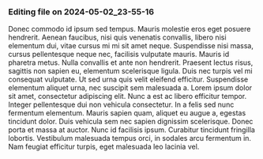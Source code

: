 

### Editing file on 2024-05-02_23-55-16

Donec commodo id ipsum sed tempus. Mauris molestie eros eget posuere hendrerit. Aenean faucibus, nisi quis venenatis convallis, libero nisi elementum dui, vitae cursus mi mi sit amet neque. Suspendisse nisi massa, cursus pellentesque neque nec, facilisis vulputate mauris. Mauris id pharetra metus. Nulla convallis et ante non hendrerit. Praesent lectus risus, sagittis non sapien eu, elementum scelerisque ligula. Duis nec turpis vel mi consequat vulputate. Ut sed urna quis velit eleifend efficitur. Suspendisse elementum aliquet urna, nec suscipit sem malesuada a.
Lorem ipsum dolor sit amet, consectetur adipiscing elit. Nunc a est ac libero efficitur tempor. Integer pellentesque dui non vehicula consectetur. In a felis sed nunc fermentum elementum. Mauris sapien quam, aliquet eu augue a, egestas tincidunt dolor. Duis vehicula sem nec sapien dignissim scelerisque. Donec porta et massa at auctor. Nunc id facilisis ipsum. Curabitur tincidunt fringilla lobortis. Vestibulum malesuada tempus orci, in sodales arcu fermentum in. Nam feugiat efficitur turpis, eget malesuada leo lacinia vel.


